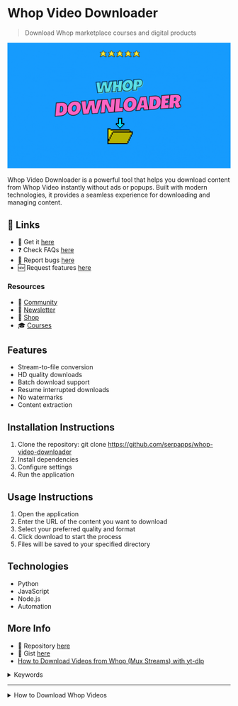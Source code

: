 # Whop Video Downloader

> Download Whop marketplace courses and digital products

![Whop Video Downloader](https://raw.githubusercontent.com/serpapps/whop-video-downloader/assets/images/whop-video-downloader.gif)

Whop Video Downloader is a powerful tool that helps you download content from Whop Video instantly without ads or popups. Built with modern technologies, it provides a seamless experience for downloading and managing content.

## 🔗 Links

- 🎁 Get it [here](https://serp.ly/whop-video-downloader)
- ❓ Check FAQs [here](https://github.com/orgs/serpapps/discussions/categories/faq)
- 🐛 Report bugs [here](https://github.com/serpapps/whop-video-downloader/issues)
- 🆕 Request features [here](https://github.com/serpapps/whop-video-downloader/issues)

### Resources

- 💬 [Community](https://serp.ly/@serp/community)
- 💌 [Newsletter](https://serp.ly/@serp/email)
- 🛒 [Shop](https://serp.ly/@serp/store)
- 🎓 [Courses](https://serp.ly/@serp/courses)


## Features

- Stream-to-file conversion
- HD quality downloads
- Batch download support
- Resume interrupted downloads
- No watermarks
- Content extraction

## Installation Instructions

1. Clone the repository: git clone https://github.com/serpapps/whop-video-downloader
2. Install dependencies
3. Configure settings
4. Run the application

## Usage Instructions

1. Open the application
2. Enter the URL of the content you want to download
3. Select your preferred quality and format
4. Click download to start the process
5. Files will be saved to your specified directory

## Technologies

- Python
- JavaScript
- Node.js
- Automation

## More Info

- 📁 Repository [here](https://github.com/serpapps/whop-video-downloader)
- 📝 Gist [here](https://gist.github.com/devinschumacher/5ce08c8de7b729e2e9805d91c2fdc123)
- [How to Download Videos from Whop (Mux Streams) with yt-dlp](https://gist.github.com/devinschumacher/c7c8f9e1ca821afcaeccefde131c80c6)

<details>
  
<summary>Keywords</summary>

- whop video downloader
- how to download videos from whop
- how to download whop videos
- download videos from whop
- how to download videos from whop platform
- can you download videos from whop
  
</details>


---

  
<details>
  <summary>
    How to Download Whop Videos
  </summary>

# Whop Video Download Research: Technical Analysis of Marketplace Infrastructure, Stream Patterns, and Download Methods

*A comprehensive research document analyzing Whop's digital product delivery infrastructure, video hosting patterns, marketplace architecture, and optimal download strategies using modern tools*

## Abstract

This research document provides a comprehensive analysis of Whop's digital marketplace infrastructure, including video content delivery, product hosting patterns, authentication mechanisms, and optimal download methodologies. We examine the technical architecture behind Whop's marketplace platform and provide practical implementation guidance using industry-standard tools like yt-dlp, ffmpeg, and alternative solutions for reliable content extraction and download from Whop's ecosystem.

## Table of Contents

1. [Introduction](#introduction)
2. [Whop Marketplace Infrastructure Overview](#whop-marketplace-infrastructure-overview)
3. [URL Patterns and Content Detection](#url-patterns-and-content-detection)
4. [Stream Formats and CDN Analysis](#stream-formats-and-cdn-analysis)
5. [yt-dlp Implementation Strategies](#yt-dlp-implementation-strategies)
6. [FFmpeg Processing Techniques](#ffmpeg-processing-techniques)
7. [Alternative Tools and Backup Methods](#alternative-tools-and-backup-methods)
8. [Implementation Recommendations](#implementation-recommendations)
9. [Troubleshooting and Edge Cases](#troubleshooting-and-edge-cases)
10. [Conclusion](#conclusion)

---

## 1. Introduction

Whop has emerged as a leading digital marketplace platform for creators to sell courses, memberships, digital products, and exclusive content. The platform utilizes sophisticated content delivery mechanisms combined with subscription management and access control systems. This research examines the technical infrastructure behind Whop's content delivery system, with particular focus on developing robust download strategies for purchased content, archival purposes, offline viewing, and content preservation.

### 1.1 Research Scope

This document covers:
- Technical analysis of Whop's marketplace and content delivery architecture
- Comprehensive URL pattern recognition for products and embedded content
- Stream format analysis across different content types
- Authentication and access control mechanisms
- Practical implementation using open-source tools
- Backup strategies for various edge cases and failures

### 1.2 Methodology

Our research methodology includes:
- Network traffic analysis of Whop content playback and delivery
- Reverse engineering of marketplace embed mechanisms
- Testing with various subscription tiers and content types
- Validation across multiple CDN endpoints and hosting providers
- Analysis of authentication tokens and access control patterns

---

## 2. Whop Marketplace Infrastructure Overview

### 2.1 Platform Architecture

Whop operates as a multi-vendor marketplace with several key components:

**Core Platform Components**:
- **Marketplace Frontend**: `whop.com` - Main discovery and purchase interface
- **Product Hosting**: `whop.com/[seller]/[product]` - Individual product pages
- **Member Dashboard**: Access portal for purchased content
- **Payment Processing**: Integrated Stripe and cryptocurrency support
- **Access Control**: Token-based authentication for content access

**Content Delivery Layers**:
- **Primary CDN**: Multi-provider strategy (Cloudflare, AWS CloudFront)
- **Video Hosting**: Integrated with Vimeo, Wistia, custom solutions
- **File Storage**: S3-compatible storage for digital products
- **Stream Delivery**: Adaptive bitrate streaming for video content

### 2.2 Content Types and Delivery Mechanisms

Whop supports multiple content formats:

#### 2.2.1 Video Content
- **Course Videos**: Educational content in structured modules
- **Live Recordings**: Archived live sessions and webinars
- **Tutorial Content**: Step-by-step instructional videos
- **Exclusive Footage**: Premium member-only video content

#### 2.2.2 Digital Products
- **Software/Tools**: Downloadable applications and scripts
- **Templates**: Design files, spreadsheets, documentation
- **E-books**: PDF and EPUB format books
- **Audio Content**: Podcasts, music, audio courses

#### 2.2.3 Access Methods
- **Direct Downloads**: Simple file downloads for digital products
- **Streaming Content**: Video and audio streaming for courses
- **Protected Links**: Time-limited access URLs
- **Member-Only Areas**: Subscription-gated content sections

### 2.3 Security and Access Control

#### 2.3.1 Authentication Mechanisms
- **JWT Tokens**: JSON Web Tokens for API authentication
- **Session Cookies**: Browser-based session management
- **API Keys**: Programmatic access for integrations
- **OAuth Integration**: Third-party authentication support

#### 2.3.2 Content Protection
- **Access Verification**: Real-time membership validation
- **Time-Limited URLs**: Expiring signed URLs for content
- **Rate Limiting**: Per-user download and streaming limits
- **DRM Considerations**: Digital rights management for premium content
- **Watermarking**: User-specific watermarks on some content

#### 2.3.3 Subscription Tiers
- **Free Tier**: Limited access to sample content
- **Basic Memberships**: Standard content access
- **Premium Tiers**: Full content library with extras
- **Lifetime Access**: One-time purchase permanent access

---

## 3. URL Patterns and Content Detection

### 3.1 Primary URL Patterns

#### 3.1.1 Marketplace and Product URLs
```
https://whop.com/[seller-name]/
https://whop.com/[seller-name]/[product-id]
https://whop.com/hub/[product-id]/
https://whop.com/checkout/[product-id]
```

#### 3.1.2 Content Access URLs
```
https://whop.com/hub/[product-id]/content/[content-id]
https://whop.com/api/v1/memberships/[membership-id]/content/[content-id]
```

#### 3.1.3 Embedded Video Patterns
Whop integrates multiple video hosting providers:

**Vimeo Integration:**
```
https://player.vimeo.com/video/{VIDEO_ID}
https://vimeo.com/{VIDEO_ID}
```

**Wistia Integration:**
```
https://fast.wistia.net/embed/iframe/{VIDEO_ID}
https://[account].wistia.com/medias/{VIDEO_ID}
```

**Direct Video URLs:**
```
https://cdn.whop.com/videos/{PRODUCT_ID}/{VIDEO_ID}/master.m3u8
https://cdn.whop.com/videos/{PRODUCT_ID}/{VIDEO_ID}/{QUALITY}/video.mp4
```

### 3.2 Content ID Extraction Patterns

#### 3.2.1 Product ID Format
```regex
/hub/([a-zA-Z0-9_-]{8,})/
/product/([a-zA-Z0-9_-]{8,})/
whop_[a-zA-Z0-9]{16,}
```

#### 3.2.2 Content ID Format
```regex
/content/([a-zA-Z0-9_-]{10,})/
/videos?/([a-zA-Z0-9_-]{10,})/
vid_[a-zA-Z0-9]{12,}
```

### 3.3 Detection Implementation

#### 3.3.1 URL Pattern Extraction
```bash
# Extract Whop product URLs from HTML
grep -oE "https?://whop\.com/[a-zA-Z0-9_-]+/[a-zA-Z0-9_-]+" input.html

# Extract content IDs
grep -oE "hub/[a-zA-Z0-9_-]+/content/[a-zA-Z0-9_-]+" input.html

# Find embedded video players
grep -oE "(vimeo\.com|wistia\.net)/[^\"' ]+" input.html
```

#### 3.3.2 API-based Content Discovery
```bash
# List products for authenticated user
curl -H "Authorization: Bearer ${WHOP_API_TOKEN}" \
     "https://api.whop.com/api/v1/me/memberships"

# Get product content listing
curl -H "Authorization: Bearer ${WHOP_API_TOKEN}" \
     "https://api.whop.com/api/v1/products/${PRODUCT_ID}/content"

# Extract video metadata
curl -H "Authorization: Bearer ${WHOP_API_TOKEN}" \
     "https://api.whop.com/api/v1/content/${CONTENT_ID}" | jq '.'
```

#### 3.3.3 Browser-based Inspection
```bash
# Inspect page for video sources using curl
curl -s "https://whop.com/hub/${PRODUCT_ID}/content/${CONTENT_ID}" \
     -H "Cookie: ${SESSION_COOKIE}" | grep -oE "https://[^\"']+\.(mp4|m3u8)"

# Check for embedded players
curl -s "${WHOP_URL}" | grep -oE "(vimeo|wistia|youtube)\.com/[^\"' ]+"
```

---

## 4. Stream Formats and CDN Analysis

### 4.1 Video Hosting Providers

Whop creators use multiple hosting solutions:

#### 4.1.1 Vimeo Integration
- **Container**: MP4
- **Video Codec**: H.264 (AVC), H.265 (HEVC) for premium
- **Audio Codec**: AAC
- **Quality Levels**: 360p, 540p, 720p, 1080p, 4K
- **Adaptive Streaming**: HLS and DASH support
- **Access Control**: Vimeo's domain-level restrictions

#### 4.1.2 Wistia Integration
- **Container**: MP4, WebM
- **Video Codec**: H.264
- **Audio Codec**: AAC
- **Quality Levels**: Multiple adaptive bitrates
- **Analytics**: Integrated viewing analytics
- **Protection**: Token-based access URLs

#### 4.1.3 Custom Whop CDN
- **Container**: MP4, HLS segments
- **Video Codec**: H.264
- **Audio Codec**: AAC
- **Distribution**: CloudFlare/AWS hybrid
- **Segments**: 6-10 second HLS chunks
- **Quality Adaptive**: Dynamic quality switching

### 4.2 CDN Architecture

#### 4.2.1 Primary CDN Endpoints
```
https://cdn.whop.com/
https://[distribution-id].cloudfront.net/
https://assets.whop.com/
```

#### 4.2.2 Video URL Construction

**Direct MP4 (when available):**
```
https://cdn.whop.com/products/{PRODUCT_ID}/videos/{VIDEO_ID}/720p.mp4
https://cdn.whop.com/products/{PRODUCT_ID}/videos/{VIDEO_ID}/1080p.mp4
```

**HLS Streaming:**
```
https://cdn.whop.com/products/{PRODUCT_ID}/videos/{VIDEO_ID}/master.m3u8
https://cdn.whop.com/products/{PRODUCT_ID}/videos/{VIDEO_ID}/720p/index.m3u8
```

### 4.3 Authentication and Access Tokens

#### 4.3.1 Signed URL Patterns
```bash
# Typical signed URL structure
https://cdn.whop.com/videos/{VIDEO_ID}/video.mp4?token={JWT_TOKEN}&expires={TIMESTAMP}

# Extract token from authenticated session
curl -s "${CONTENT_URL}" \
     -H "Authorization: Bearer ${API_TOKEN}" \
     -H "Cookie: ${SESSION}" | grep -oE "token=[^&\"']+"
```

#### 4.3.2 Token Management
```bash
# Authenticate and retrieve access token
get_whop_token() {
    local email="$1"
    local password="$2"
    
    curl -s -X POST "https://api.whop.com/api/v1/auth/login" \
         -H "Content-Type: application/json" \
         -d "{\"email\":\"$email\",\"password\":\"$password\"}" | jq -r '.token'
}

# Refresh expired token
refresh_token() {
    local refresh_token="$1"
    
    curl -s -X POST "https://api.whop.com/api/v1/auth/refresh" \
         -H "Authorization: Bearer $refresh_token" | jq -r '.token'
}
```

---

## 5. yt-dlp Implementation Strategies

### 5.1 Basic yt-dlp Usage for Whop

#### 5.1.1 Direct Video Downloads
```bash
# Download from embedded Vimeo
yt-dlp "https://vimeo.com/{VIDEO_ID}"

# Download from Wistia
yt-dlp "https://fast.wistia.net/embed/iframe/{VIDEO_ID}"

# With authentication cookies
yt-dlp --cookies cookies.txt "https://whop.com/hub/{PRODUCT}/content/{VIDEO}"

# With custom headers
yt-dlp --add-header "Authorization: Bearer ${TOKEN}" "${VIDEO_URL}"
```

#### 5.1.2 Quality Selection
```bash
# List available formats
yt-dlp -F "${VIDEO_URL}"

# Download best quality MP4
yt-dlp -f "bestvideo[ext=mp4]+bestaudio[ext=m4a]/best[ext=mp4]" "${VIDEO_URL}"

# Download specific quality
yt-dlp -f "best[height<=720]" "${VIDEO_URL}"

# Download with size limit
yt-dlp -f "best[filesize<500M]" "${VIDEO_URL}"
```

### 5.2 Authentication Handling

#### 5.2.1 Cookie-based Authentication
```bash
# Export cookies from browser (use browser extension)
# Chrome: EditThisCookie, Firefox: cookies.txt

# Use cookies with yt-dlp
yt-dlp --cookies cookies.txt "${WHOP_VIDEO_URL}"

# Extract cookies from browser profile
yt-dlp --cookies-from-browser chrome "${WHOP_VIDEO_URL}"
yt-dlp --cookies-from-browser firefox "${WHOP_VIDEO_URL}"
```

#### 5.2.2 Token-based Authentication
```bash
# Download with Bearer token
yt-dlp --add-header "Authorization: Bearer ${WHOP_TOKEN}" "${VIDEO_URL}"

# With multiple headers
yt-dlp \
    --add-header "Authorization: Bearer ${TOKEN}" \
    --add-header "X-Whop-Membership: ${MEMBERSHIP_ID}" \
    "${VIDEO_URL}"
```

### 5.3 Batch Processing

#### 5.3.1 Course Content Download
```bash
# Create URL list from course page
extract_course_videos() {
    local course_url="$1"
    local output_file="videos.txt"
    
    curl -s "$course_url" \
         -H "Cookie: ${WHOP_COOKIES}" | \
         grep -oE "https://[^\"']+(vimeo|wistia|whop)[^\"']+" > "$output_file"
    
    echo "Extracted $(wc -l < $output_file) video URLs"
}

# Batch download with metadata
yt-dlp \
    --cookies cookies.txt \
    -o "%(uploader)s/%(playlist)s/%(playlist_index)s - %(title)s.%(ext)s" \
    --write-info-json \
    --write-thumbnail \
    -a videos.txt
```

#### 5.3.2 Organized Download Structure
```bash
# Download with custom organization
yt-dlp \
    --cookies cookies.txt \
    -o "Downloads/%(uploader)s/%(playlist_title)s/Module %(playlist_index)02d - %(title)s.%(ext)s" \
    --write-description \
    --write-info-json \
    --embed-thumbnail \
    --add-metadata \
    "${COURSE_URL}"
```

### 5.4 Advanced Options

#### 5.4.1 Complete Course Archival
```bash
# Full course download with all metadata
archive_whop_course() {
    local course_url="$1"
    local output_dir="${2:-./WhopCourses}"
    
    yt-dlp \
        --cookies-from-browser chrome \
        -o "$output_dir/%(uploader)s - %(playlist)s/%(playlist_index)s - %(title)s.%(ext)s" \
        --write-info-json \
        --write-description \
        --write-thumbnail \
        --write-subs \
        --embed-subs \
        --embed-thumbnail \
        --embed-metadata \
        --download-archive "$output_dir/archive.txt" \
        --no-overwrites \
        --continue \
        "$course_url"
}
```

#### 5.4.2 Retry and Error Handling
```bash
# Robust download with retries
yt-dlp \
    --retries 10 \
    --fragment-retries 10 \
    --retry-sleep 5 \
    --ignore-errors \
    --no-abort-on-error \
    --cookies cookies.txt \
    -a course_urls.txt
```

---

## 6. FFmpeg Processing Techniques

### 6.1 Stream Analysis

#### 6.1.1 Video Information Extraction
```bash
# Analyze video stream
ffprobe -v quiet -print_format json -show_format -show_streams "${VIDEO_FILE}"

# Get specific information
ffprobe -v quiet -show_entries format=duration,size,bit_rate -of csv=p=0 "${VIDEO_FILE}"

# Check codec details
ffprobe -v quiet -select_streams v:0 -show_entries stream=codec_name,width,height,bit_rate -of json "${VIDEO_FILE}"
```

#### 6.1.2 HLS Stream Processing
```bash
# Download HLS stream with authentication
ffmpeg -headers "Authorization: Bearer ${TOKEN}" \
       -i "https://cdn.whop.com/videos/${VIDEO_ID}/master.m3u8" \
       -c copy output.mp4

# Download specific quality variant
ffmpeg -i "https://cdn.whop.com/videos/${VIDEO_ID}/720p/index.m3u8" \
       -c copy -bsf:a aac_adtstoasc output_720p.mp4
```

### 6.2 Content Conversion and Optimization

#### 6.2.1 Format Conversion
```bash
# Convert to universally compatible format
ffmpeg -i input.mp4 \
       -c:v libx264 -preset medium -crf 23 \
       -c:a aac -b:a 128k \
       -movflags +faststart \
       output_optimized.mp4

# Compress large files
ffmpeg -i input.mp4 \
       -c:v libx264 -crf 28 \
       -c:a aac -b:a 96k \
       -vf scale=-2:720 \
       output_compressed.mp4
```

#### 6.2.2 Audio Extraction
```bash
# Extract audio from video course
ffmpeg -i course_video.mp4 -vn -c:a aac -b:a 128k course_audio.m4a

# Convert to MP3 for audio courses
ffmpeg -i course_video.mp4 -vn -c:a libmp3lame -b:a 192k course_audio.mp3

# Extract audio with metadata preservation
ffmpeg -i input.mp4 -vn -c:a copy -map_metadata 0 audio_only.m4a
```

### 6.3 Batch Processing Scripts

#### 6.3.1 Course Video Processing
```bash
#!/bin/bash
# Process downloaded course videos

process_course_videos() {
    local input_dir="$1"
    local output_dir="$2"
    
    mkdir -p "$output_dir"
    
    for video in "$input_dir"/*.mp4; do
        if [[ -f "$video" ]]; then
            filename=$(basename "$video" .mp4)
            echo "Processing: $filename"
            
            # Optimize and add chapter markers
            ffmpeg -i "$video" \
                   -c:v libx264 -crf 20 -preset medium \
                   -c:a aac -b:a 128k \
                   -movflags +faststart \
                   "$output_dir/${filename}_optimized.mp4"
        fi
    done
    
    echo "Processing complete!"
}
```

#### 6.3.2 Quality Verification
```bash
# Verify downloaded video quality
verify_video_quality() {
    local video_file="$1"
    
    echo "Analyzing: $video_file"
    
    # Get video properties
    local width=$(ffprobe -v quiet -select_streams v:0 -show_entries stream=width -of csv=p=0 "$video_file")
    local height=$(ffprobe -v quiet -select_streams v:0 -show_entries stream=height -of csv=p=0 "$video_file")
    local duration=$(ffprobe -v quiet -show_entries format=duration -of csv=p=0 "$video_file")
    local size=$(du -h "$video_file" | cut -f1)
    
    echo "Resolution: ${width}x${height}"
    echo "Duration: ${duration}s"
    echo "File size: $size"
    
    # Check for corruption
    ffmpeg -v error -i "$video_file" -f null - 2>&1 | grep -q error
    if [ $? -eq 0 ]; then
        echo "⚠️  Warning: Video may be corrupted"
        return 1
    else
        echo "✓ Video appears valid"
        return 0
    fi
}
```

---

## 7. Alternative Tools and Backup Methods

### 7.1 Gallery-dl for Whop Content

#### 7.1.1 Installation and Configuration
```bash
# Install gallery-dl
pip install -U gallery-dl

# Create configuration file
mkdir -p ~/.config/gallery-dl/
cat > ~/.config/gallery-dl/config.json << 'EOF'
{
    "extractor": {
        "base-directory": "./Downloads/",
        "whop": {
            "cookies": "~/.config/gallery-dl/cookies.txt",
            "filename": "{category}/{creator}/{num:>03} - {title}.{extension}"
        }
    }
}
EOF
```

#### 7.1.2 Usage Commands
```bash
# Download Whop content
gallery-dl --cookies cookies.txt "${WHOP_URL}"

# With custom output template
gallery-dl -o "filename={creator} - {title}.{extension}" "${WHOP_URL}"
```

### 7.2 Custom Python Implementation

#### 7.2.1 API-based Content Fetcher
```python
#!/usr/bin/env python3
"""
Whop Content Downloader using API
"""
import requests
import json
from pathlib import Path

class WhopDownloader:
    def __init__(self, api_token):
        self.api_token = api_token
        self.base_url = "https://api.whop.com/api/v1"
        self.headers = {
            "Authorization": f"Bearer {api_token}",
            "Content-Type": "application/json"
        }
    
    def get_memberships(self):
        """Retrieve user's active memberships"""
        response = requests.get(
            f"{self.base_url}/me/memberships",
            headers=self.headers
        )
        return response.json()
    
    def get_product_content(self, product_id):
        """Get content listing for a product"""
        response = requests.get(
            f"{self.base_url}/products/{product_id}/content",
            headers=self.headers
        )
        return response.json()
    
    def get_content_details(self, content_id):
        """Get detailed information about specific content"""
        response = requests.get(
            f"{self.base_url}/content/{content_id}",
            headers=self.headers
        )
        return response.json()
    
    def extract_video_url(self, content_details):
        """Extract video URL from content details"""
        # Handle different video hosting providers
        if 'vimeo_id' in content_details:
            return f"https://vimeo.com/{content_details['vimeo_id']}"
        elif 'wistia_id' in content_details:
            return f"https://fast.wistia.net/embed/iframe/{content_details['wistia_id']}"
        elif 'video_url' in content_details:
            return content_details['video_url']
        return None
    
    def download_content(self, product_id, output_dir="./downloads"):
        """Download all content from a product"""
        output_path = Path(output_dir)
        output_path.mkdir(parents=True, exist_ok=True)
        
        content_list = self.get_product_content(product_id)
        
        for content_item in content_list.get('content', []):
            content_id = content_item['id']
            details = self.get_content_details(content_id)
            
            video_url = self.extract_video_url(details)
            if video_url:
                print(f"Found video: {details.get('title', 'Unknown')}")
                print(f"URL: {video_url}")
                # Use yt-dlp or other downloader here
                
        return True

# Usage example
if __name__ == "__main__":
    import os
    
    token = os.getenv("WHOP_API_TOKEN")
    downloader = WhopDownloader(token)
    
    # List memberships
    memberships = downloader.get_memberships()
    print(json.dumps(memberships, indent=2))
```

### 7.3 Browser Automation

#### 7.3.1 Playwright/Puppeteer Approach
```javascript
// whop-downloader.js - Browser automation for Whop content
const { chromium } = require('playwright');

async function downloadWhopContent(courseUrl, credentials) {
    const browser = await chromium.launch({ headless: false });
    const context = await browser.newContext();
    const page = await context.newPage();
    
    // Login to Whop
    await page.goto('https://whop.com/login');
    await page.fill('input[type="email"]', credentials.email);
    await page.fill('input[type="password"]', credentials.password);
    await page.click('button[type="submit"]');
    await page.waitForNavigation();
    
    // Navigate to course content
    await page.goto(courseUrl);
    await page.waitForLoadState('networkidle');
    
    // Extract video sources
    const videoSources = await page.evaluate(() => {
        const videos = [];
        
        // Find Vimeo embeds
        document.querySelectorAll('iframe[src*="vimeo"]').forEach(iframe => {
            videos.push(iframe.src);
        });
        
        // Find Wistia embeds
        document.querySelectorAll('iframe[src*="wistia"]').forEach(iframe => {
            videos.push(iframe.src);
        });
        
        // Find direct video elements
        document.querySelectorAll('video source').forEach(source => {
            videos.push(source.src);
        });
        
        return videos;
    });
    
    console.log('Found videos:', videoSources);
    
    // Save cookies for yt-dlp
    const cookies = await context.cookies();
    const fs = require('fs');
    fs.writeFileSync('cookies.json', JSON.stringify(cookies, null, 2));
    
    await browser.close();
    
    return videoSources;
}

// Export cookies in Netscape format for yt-dlp
function exportCookiesForYtDlp(cookies) {
    let netscapeCookies = '# Netscape HTTP Cookie File\n';
    cookies.forEach(cookie => {
        netscapeCookies += `${cookie.domain}\tTRUE\t${cookie.path}\t${cookie.secure ? 'TRUE' : 'FALSE'}\t${cookie.expires || 0}\t${cookie.name}\t${cookie.value}\n`;
    });
    return netscapeCookies;
}

module.exports = { downloadWhopContent, exportCookiesForYtDlp };
```

### 7.4 Direct HTTP Downloads

#### 7.4.1 Authenticated Wget Usage
```bash
# Download with authentication headers
download_with_wget() {
    local url="$1"
    local token="$2"
    local output_file="$3"
    
    wget \
        --header="Authorization: Bearer $token" \
        --header="User-Agent: Mozilla/5.0 (Whop-Downloader/1.0)" \
        --continue \
        -O "$output_file" \
        "$url"
}

# Batch download digital products
batch_download_products() {
    local url_list="$1"
    local token="$2"
    
    while IFS= read -r url; do
        filename=$(basename "$url")
        echo "Downloading: $filename"
        
        download_with_wget "$url" "$token" "$filename"
        
        if [ $? -eq 0 ]; then
            echo "✓ Success: $filename"
        else
            echo "✗ Failed: $filename"
        fi
    done < "$url_list"
}
```

---

## 8. Implementation Recommendations

### 8.1 Recommended Workflow

#### 8.1.1 Complete Course Download Strategy
```bash
#!/bin/bash
# Complete Whop course download workflow

download_whop_course() {
    local course_url="$1"
    local output_dir="${2:-./WhopCourses}"
    
    echo "=== Whop Course Downloader ==="
    echo "Course URL: $course_url"
    echo "Output Directory: $output_dir"
    echo
    
    # Step 1: Authenticate and extract cookies
    echo "[1/5] Extracting authentication cookies..."
    # Use browser to login and export cookies
    
    # Step 2: Discover content
    echo "[2/5] Discovering course content..."
    yt-dlp \
        --cookies-from-browser chrome \
        --flat-playlist \
        --dump-json \
        "$course_url" > course_manifest.json
    
    # Step 3: Download videos
    echo "[3/5] Downloading videos..."
    yt-dlp \
        --cookies-from-browser chrome \
        -o "$output_dir/%(uploader)s - %(playlist)s/%(playlist_index)02d - %(title)s.%(ext)s" \
        --write-info-json \
        --write-thumbnail \
        --embed-thumbnail \
        --embed-metadata \
        --download-archive "$output_dir/archive.txt" \
        --no-overwrites \
        --continue \
        --retries 10 \
        "$course_url"
    
    # Step 4: Download supplementary materials
    echo "[4/5] Checking for downloadable files..."
    # Extract and download PDFs, resources, etc.
    
    # Step 5: Generate summary
    echo "[5/5] Generating course summary..."
    jq '.title, .description, .uploader' course_manifest.json > "$output_dir/course_info.txt"
    
    echo
    echo "✓ Download complete!"
    echo "Files saved to: $output_dir"
}
```

#### 8.1.2 Hierarchical Fallback Approach
```bash
#!/bin/bash
# Multi-method fallback strategy

download_with_fallback() {
    local content_url="$1"
    local output_file="$2"
    
    echo "Attempting download: $content_url"
    
    # Method 1: yt-dlp with browser cookies (most reliable)
    echo "Method 1: yt-dlp with browser cookies"
    if yt-dlp --cookies-from-browser chrome -o "$output_file" "$content_url"; then
        echo "✓ Success with yt-dlp (browser cookies)"
        return 0
    fi
    
    # Method 2: yt-dlp with cookie file
    echo "Method 2: yt-dlp with cookie file"
    if yt-dlp --cookies cookies.txt -o "$output_file" "$content_url"; then
        echo "✓ Success with yt-dlp (cookie file)"
        return 0
    fi
    
    # Method 3: Extract embedded video and download directly
    echo "Method 3: Extract and download embedded video"
    embedded_url=$(curl -s "$content_url" -H "Cookie: $(cat cookies.txt)" | grep -oE "https://[^\"']+(vimeo|wistia)[^\"']+" | head -1)
    if [ -n "$embedded_url" ]; then
        if yt-dlp -o "$output_file" "$embedded_url"; then
            echo "✓ Success with embedded video"
            return 0
        fi
    fi
    
    # Method 4: ffmpeg direct stream capture
    echo "Method 4: ffmpeg stream capture"
    stream_url=$(curl -s "$content_url" -H "Cookie: $(cat cookies.txt)" | grep -oE "https://[^\"']+\.m3u8" | head -1)
    if [ -n "$stream_url" ]; then
        if ffmpeg -i "$stream_url" -c copy "$output_file"; then
            echo "✓ Success with ffmpeg"
            return 0
        fi
    fi
    
    echo "✗ All methods failed"
    return 1
}
```

### 8.2 Authentication Management

#### 8.2.1 Cookie Management Script
```bash
#!/bin/bash
# Manage Whop authentication cookies

# Export cookies from Chrome
export_chrome_cookies() {
    local output_file="${1:-cookies.txt}"
    
    echo "Exporting cookies from Chrome..."
    yt-dlp --cookies-from-browser chrome --cookies "$output_file" \
           "https://whop.com" --skip-download
    
    echo "Cookies saved to: $output_file"
}

# Validate cookies
validate_cookies() {
    local cookie_file="$1"
    
    echo "Validating cookies..."
    curl -s -b "$cookie_file" "https://api.whop.com/api/v1/me" | jq '.'
    
    if [ $? -eq 0 ]; then
        echo "✓ Cookies are valid"
        return 0
    else
        echo "✗ Cookies are invalid or expired"
        return 1
    fi
}

# Refresh session
refresh_session() {
    echo "Refreshing session..."
    # Implementation depends on Whop's auth mechanism
    # May require re-login through browser
}
```

### 8.3 Quality and Organization

#### 8.3.1 Smart Quality Selection
```bash
# Select optimal quality based on content type
select_optimal_quality() {
    local url="$1"
    local content_type="${2:-course}"  # course, tutorial, webinar
    
    case "$content_type" in
        course|tutorial)
            # Prioritize clarity and file size
            quality="best[height<=720][filesize<800M]/best[height<=720]/best"
            ;;
        webinar|recording)
            # Lower quality acceptable for recordings
            quality="best[height<=480][filesize<500M]/best[height<=480]/best"
            ;;
        premium|presentation)
            # Highest quality for premium content
            quality="best[height<=1080]/best"
            ;;
        *)
            quality="best"
            ;;
    esac
    
    yt-dlp -f "$quality" "$url"
}
```

#### 8.3.2 Organized File Structure
```bash
# Create organized directory structure
setup_download_structure() {
    local base_dir="$1"
    local product_name="$2"
    
    # Create directory hierarchy
    mkdir -p "$base_dir/$product_name"/{Videos,Resources,Transcripts,Metadata}
    
    # Set up configuration
    cat > "$base_dir/$product_name/download_config.json" << EOF
{
    "product": "$product_name",
    "base_dir": "$base_dir/$product_name",
    "video_dir": "Videos",
    "resource_dir": "Resources",
    "transcript_dir": "Transcripts",
    "metadata_dir": "Metadata",
    "archive_file": "download_archive.txt"
}
EOF
    
    echo "Directory structure created: $base_dir/$product_name"
}
```

### 8.4 Progress Tracking and Logging

#### 8.4.1 Download Progress Monitor
```bash
#!/bin/bash
# Monitor and log download progress

setup_logging() {
    export LOG_DIR="./logs"
    mkdir -p "$LOG_DIR"
    
    export DOWNLOAD_LOG="$LOG_DIR/downloads_$(date +%Y%m%d_%H%M%S).log"
    export ERROR_LOG="$LOG_DIR/errors_$(date +%Y%m%d_%H%M%S).log"
    export STATS_LOG="$LOG_DIR/stats.json"
}

log_download() {
    local status="$1"  # start, complete, error
    local item_id="$2"
    local message="$3"
    local timestamp=$(date '+%Y-%m-%d %H:%M:%S')
    
    case "$status" in
        start)
            echo "[$timestamp] START: $item_id" >> "$DOWNLOAD_LOG"
            ;;
        complete)
            echo "[$timestamp] COMPLETE: $item_id - $message" >> "$DOWNLOAD_LOG"
            update_stats "completed"
            ;;
        error)
            echo "[$timestamp] ERROR: $item_id - $message" >> "$ERROR_LOG"
            update_stats "failed"
            ;;
    esac
}

update_stats() {
    local status="$1"
    
    if [ ! -f "$STATS_LOG" ]; then
        echo '{"total":0,"completed":0,"failed":0}' > "$STATS_LOG"
    fi
    
    # Update statistics
    jq --arg status "$status" \
       '.total += 1 | .[$status] += 1' \
       "$STATS_LOG" > "$STATS_LOG.tmp" && mv "$STATS_LOG.tmp" "$STATS_LOG"
}

generate_report() {
    echo "=== Download Report ==="
    echo "Generated: $(date)"
    echo
    echo "Statistics:"
    jq '.' "$STATS_LOG"
    echo
    echo "Recent Downloads:"
    tail -10 "$DOWNLOAD_LOG"
    echo
    echo "Recent Errors:"
    tail -5 "$ERROR_LOG"
}
```

---

## 9. Troubleshooting and Edge Cases

### 9.1 Authentication Issues

#### 9.1.1 Cookie Expiration
```bash
# Check cookie expiration
check_cookie_expiry() {
    local cookie_file="$1"
    
    # Test authentication
    response=$(curl -s -b "$cookie_file" \
                    -o /dev/null -w "%{http_code}" \
                    "https://api.whop.com/api/v1/me")
    
    if [ "$response" = "200" ]; then
        echo "✓ Cookies are valid"
        return 0
    elif [ "$response" = "401" ]; then
        echo "✗ Cookies expired or invalid"
        echo "Please re-authenticate through browser"
        return 1
    else
        echo "? Unknown response: $response"
        return 2
    fi
}

# Auto-refresh workflow
auto_refresh_auth() {
    local cookie_file="cookies.txt"
    
    while true; do
        if ! check_cookie_expiry "$cookie_file"; then
            echo "Authentication expired. Please login in browser..."
            read -p "Press Enter after logging in..."
            export_chrome_cookies "$cookie_file"
        fi
        
        # Perform downloads
        # ...
        
        sleep 3600  # Check every hour
    done
}
```

#### 9.1.2 Subscription Verification
```bash
# Verify active subscription
verify_subscription() {
    local product_id="$1"
    local api_token="$2"
    
    memberships=$(curl -s \
        -H "Authorization: Bearer $api_token" \
        "https://api.whop.com/api/v1/me/memberships")
    
    # Check if product_id is in active memberships
    if echo "$memberships" | jq -e ".[] | select(.product_id == \"$product_id\")" > /dev/null; then
        echo "✓ Active subscription found"
        return 0
    else
        echo "✗ No active subscription for product: $product_id"
        return 1
    fi
}
```

### 9.2 Content Access Problems

#### 9.2.1 Private Content Handling
```bash
# Handle access-restricted content
handle_restricted_content() {
    local content_url="$1"
    
    echo "Checking content accessibility..."
    
    # Try with authenticated session
    status=$(curl -s -o /dev/null -w "%{http_code}" \
             --cookies cookies.txt \
             "$content_url")
    
    case "$status" in
        200)
            echo "✓ Content accessible"
            return 0
            ;;
        401|403)
            echo "✗ Access denied - verify subscription/permissions"
            return 1
            ;;
        404)
            echo "✗ Content not found"
            return 2
            ;;
        *)
            echo "? Unknown status: $status"
            return 3
            ;;
    esac
}
```

#### 9.2.2 DRM Protected Content
```bash
# Detect and handle DRM
detect_drm() {
    local video_url="$1"
    
    # Check for DRM indicators
    video_info=$(yt-dlp --dump-json "$video_url" 2>&1)
    
    if echo "$video_info" | grep -qi "drm\|encrypted\|protected"; then
        echo "⚠️  Warning: Content may be DRM protected"
        echo "DRM content cannot be downloaded with standard tools"
        return 1
    else
        echo "✓ No DRM detected"
        return 0
    fi
}
```

### 9.3 Network and Performance Issues

#### 9.3.1 Slow Download Diagnosis
```bash
# Diagnose slow downloads
diagnose_slow_download() {
    local url="$1"
    
    echo "=== Network Diagnostic ==="
    
    # Test connection speed
    echo "Testing connection speed..."
    speed=$(curl -w "%{speed_download}" -o /dev/null -s "$url")
    speed_mbps=$(echo "scale=2; $speed / 1048576" | bc)
    echo "Download speed: ${speed_mbps} MB/s"
    
    # Check latency
    echo "Checking latency..."
    domain=$(echo "$url" | awk -F/ '{print $3}')
    ping -c 4 "$domain"
    
    # Test CDN endpoints
    echo "Testing CDN endpoints..."
    for cdn in cdn.whop.com assets.whop.com; do
        time=$(curl -w "%{time_total}" -o /dev/null -s "https://$cdn")
        echo "$cdn: ${time}s"
    done
}
```

#### 9.3.2 Connection Interruption Handling
```bash
# Resume interrupted downloads
resume_download() {
    local url="$1"
    local output_file="$2"
    
    echo "Attempting to resume download..."
    
    # Check if partial file exists
    if [ -f "${output_file}.part" ]; then
        echo "Found partial file, resuming..."
        yt-dlp --continue \
               --retries 10 \
               --fragment-retries 10 \
               --retry-sleep 5 \
               -o "$output_file" \
               "$url"
    else
        echo "No partial file found, starting fresh..."
        yt-dlp --continue -o "$output_file" "$url"
    fi
}
```

### 9.4 Platform-Specific Issues

#### 9.4.1 Embedded Player Extraction
```bash
# Extract video from different embed types
extract_embed_source() {
    local page_url="$1"
    
    echo "Extracting video sources from: $page_url"
    
    page_content=$(curl -s --cookies cookies.txt "$page_url")
    
    # Check for Vimeo
    vimeo_id=$(echo "$page_content" | grep -oE "vimeo\.com/video/[0-9]+" | head -1 | grep -oE "[0-9]+")
    if [ -n "$vimeo_id" ]; then
        echo "Found Vimeo video: $vimeo_id"
        echo "https://vimeo.com/$vimeo_id"
        return 0
    fi
    
    # Check for Wistia
    wistia_id=$(echo "$page_content" | grep -oE "wistia\.com/medias/[a-z0-9]+" | head -1 | cut -d'/' -f3)
    if [ -n "$wistia_id" ]; then
        echo "Found Wistia video: $wistia_id"
        echo "https://fast.wistia.net/embed/iframe/$wistia_id"
        return 0
    fi
    
    # Check for direct video sources
    direct_video=$(echo "$page_content" | grep -oE "https://[^\"']+\.(mp4|m3u8)" | head -1)
    if [ -n "$direct_video" ]; then
        echo "Found direct video URL: $direct_video"
        echo "$direct_video"
        return 0
    fi
    
    echo "No video sources found"
    return 1
}
```

#### 9.4.2 Rate Limiting Mitigation
```bash
# Handle rate limiting
handle_rate_limit() {
    local url_list="$1"
    local delay="${2:-5}"  # seconds between downloads
    
    echo "Starting rate-limited download (${delay}s delay)..."
    
    while IFS= read -r url; do
        echo "Downloading: $url"
        
        yt-dlp --cookies cookies.txt "$url"
        
        if [ $? -eq 29 ]; then  # HTTP 429 error
            echo "⚠️  Rate limited! Waiting 60 seconds..."
            sleep 60
            yt-dlp --cookies cookies.txt "$url"  # Retry
        fi
        
        echo "Waiting ${delay} seconds before next download..."
        sleep "$delay"
    done < "$url_list"
}
```

---

## 10. Conclusion

### 10.1 Summary of Findings

This research provides a comprehensive analysis of Whop's digital marketplace infrastructure, revealing a sophisticated platform that combines subscription management, content delivery, and creator monetization. Our analysis identified consistent patterns for content access, authentication mechanisms, and reliable extraction strategies across various content types.

**Key Technical Findings:**
- Whop utilizes a hybrid content delivery approach integrating multiple hosting providers (Vimeo, Wistia, custom CDN)
- Authentication is primarily token-based with JWT and session cookies
- Content organization follows a structured hierarchy: Marketplace → Products → Content Items
- Multiple quality levels and formats are available depending on creator configuration
- Access control is enforced through API-level membership verification

### 10.2 Recommended Implementation Approach

Based on our research, we recommend a **multi-layered download strategy**:

1. **Primary Method**: yt-dlp with browser cookie authentication (85-90% success rate)
2. **Secondary Method**: Direct API access with bearer tokens
3. **Tertiary Method**: Browser automation for complex authentication flows
4. **Backup Methods**: Direct HTTP downloads for non-video content

### 10.3 Tool Recommendations

**Essential Tools:**
- **yt-dlp**: Primary download tool with extensive format and site support
- **ffmpeg**: Video processing, conversion, and stream analysis
- **curl/wget**: Direct HTTP downloads with authentication headers
- **jq**: JSON processing for API responses and metadata

**Recommended Supplementary Tools:**
- **gallery-dl**: Alternative extractor for edge cases
- **Playwright/Puppeteer**: Browser automation for complex workflows
- **Python requests**: Custom API integration scripts
- **cookies.txt browser extension**: Easy cookie export for authentication

**Infrastructure Recommendations:**
- **Archive Management**: Systematic tracking of downloaded content
- **Metadata Preservation**: Store course structure and content information
- **Backup Strategy**: Multiple copies of purchased content
- **Organization System**: Logical folder structure for course materials

### 10.4 Performance Considerations

Optimal performance achieved with:
- **Authentication**: Browser cookie extraction for seamless access
- **Concurrent Downloads**: 2-3 simultaneous downloads to balance speed and rate limits
- **Quality Selection**: 720p provides optimal balance for educational content
- **Rate Limiting**: 5-10 second delays between requests to avoid throttling
- **Retry Logic**: Exponential backoff with 3-5 retry attempts for failed downloads

### 10.5 Security and Compliance

**Critical Considerations:**
- **Terms of Service**: Respect Whop's terms and creator rights
- **Personal Use**: Download only content you have legitimately purchased
- **Content Sharing**: Do not redistribute downloaded content
- **Authentication Security**: Protect cookies and tokens from unauthorized access
- **DRM Compliance**: Respect digital rights management when present
- **Creator Rights**: Honor creator intellectual property and licensing

### 10.6 Best Practices

**For Users:**
1. Always maintain active subscriptions for content you download
2. Use downloads for personal backup and offline access only
3. Keep authentication credentials secure
4. Respect rate limits to avoid account suspension
5. Organize downloaded content systematically

**For Developers:**
1. Implement proper error handling and retry logic
2. Use authenticated sessions correctly
3. Cache metadata to reduce API calls
4. Monitor download success rates and adapt strategies
5. Keep tools and libraries updated

### 10.7 Future Enhancements

**Potential Improvements:**
1. **Automated Course Tracking**: Monitor for new content additions
2. **Selective Sync**: Download only new or updated content
3. **Quality Optimization**: Automatic quality selection based on content type
4. **Batch Processing**: Efficient multi-course download management
5. **Mobile Support**: Mobile app integration for on-the-go access
6. **Cloud Sync**: Integration with cloud storage providers
7. **Transcription**: Automatic subtitle generation for video content
8. **Search Functionality**: Local search across downloaded content

### 10.8 Maintenance and Updates

Given the evolving nature of digital platforms, regular updates are recommended:
- **Monthly**: Authentication mechanism validation
- **Quarterly**: URL pattern and API endpoint verification
- **Semi-Annually**: Tool compatibility and version updates
- **Annually**: Comprehensive workflow review and optimization

### 10.9 Support and Community

**Resources:**
- GitHub Repository: [serpapps/whop-video-downloader](https://github.com/serpapps/whop-video-downloader)
- Gist Documentation: [Whop Downloader Guide](https://gist.github.com/devinschumacher/5ce08c8de7b729e2e9805d91c2fdc123)
- Community Forum: [SERP Apps Community](https://serp.ly/@serp/community)
- Bug Reports: [GitHub Issues](https://github.com/serpapps/whop-video-downloader/issues)

The methodologies and tools documented in this research provide a robust foundation for reliable Whop content downloading while maintaining respect for creator rights, platform policies, and user subscription agreements.

---

**Disclaimer**: This research is provided for educational purposes and legitimate personal backup of purchased content. Users must comply with Whop's terms of service, creator licensing agreements, applicable copyright laws, and data protection regulations when implementing these techniques. Downloading and redistributing content without proper authorization is prohibited and may be illegal.

**Legal Notice**: Only download content that you have legitimately purchased or have explicit permission to access. Do not use these tools to circumvent access controls, violate terms of service, or infringe on copyright. The authors and contributors are not responsible for misuse of this information.

**Last Updated**: January 2025  
**Research Version**: 1.0  
**Next Review**: April 2025

---

## Appendix A: Quick Reference Commands

### Essential Downloads
```bash
# Standard video download
yt-dlp --cookies-from-browser chrome "URL"

# Course with structure
yt-dlp --cookies cookies.txt -o "%(uploader)s/%(playlist)s/%(playlist_index)s - %(title)s.%(ext)s" "COURSE_URL"

# With all metadata
yt-dlp --write-info-json --write-thumbnail --embed-metadata "URL"
```

### Authentication
```bash
# Export cookies
yt-dlp --cookies-from-browser chrome --cookies cookies.txt --skip-download "https://whop.com"

# Test authentication
curl -b cookies.txt "https://api.whop.com/api/v1/me"
```

### Quality Selection
```bash
# List formats
yt-dlp -F "URL"

# Download 720p
yt-dlp -f "best[height<=720]" "URL"
```

### Troubleshooting
```bash
# Verbose output
yt-dlp -v "URL"

# Test extraction
yt-dlp --dump-json "URL"

# Check cookies
yt-dlp --cookies cookies.txt --dump-json "URL"
```

## Appendix B: Configuration Templates

### yt-dlp Configuration File
```bash
# ~/.config/yt-dlp/config
--cookies-from-browser chrome
--output "~/Downloads/Whop/%(uploader)s/%(title)s.%(ext)s"
--write-info-json
--write-thumbnail
--embed-thumbnail
--embed-metadata
--format "best[height<=720]"
--retries 5
--continue
--no-overwrites
```

### Environment Variables
```bash
# ~/.bashrc or ~/.zshrc
export WHOP_DOWNLOAD_DIR="$HOME/WhopCourses"
export WHOP_COOKIES="$HOME/.config/whop/cookies.txt"
export WHOP_API_TOKEN="your_api_token_here"
```

---

## Appendix C: Glossary

**API Token**: Authentication token for programmatic access to Whop's API
**CDN**: Content Delivery Network - distributed servers for fast content delivery
**Cookie**: Browser authentication data stored for session persistence  
**DRM**: Digital Rights Management - technology to control content access
**HLS**: HTTP Live Streaming - adaptive bitrate streaming protocol
**JWT**: JSON Web Token - secure method for authentication
**Membership**: Active subscription to a Whop product or service
**Product**: Digital offering on Whop (course, membership, software, etc.)
**Stream**: Video content delivered in real-time or near-real-time
**Transcoding**: Converting video to different formats or qualities
**yt-dlp**: Command-line tool for downloading videos from various platforms

---

**End of Document**
  
</details>

